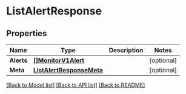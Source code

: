 # ListAlertResponse

## Properties

Name | Type | Description | Notes
------------ | ------------- | ------------- | -------------
**Alerts** | [**[]MonitorV1Alert**](MonitorV1Alert.md) |  |[optional] 
**Meta** | [**ListAlertResponseMeta**](ListAlertResponseMeta.md) |  |[optional] 

[[Back to Model list]](../README.md#documentation-for-models) [[Back to API list]](../README.md#documentation-for-api-endpoints) [[Back to README]](../README.md)


